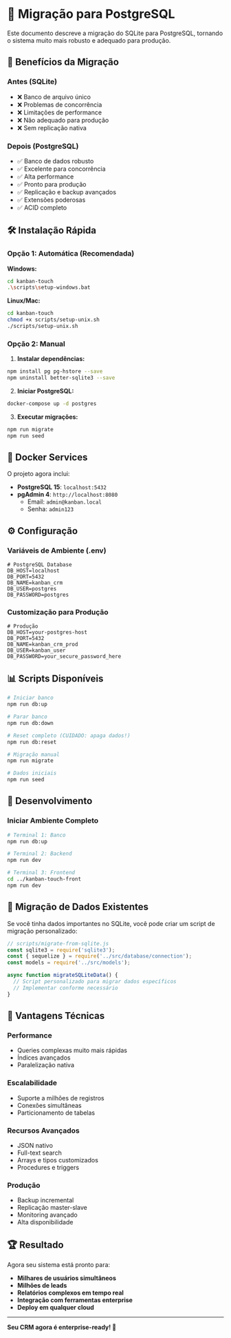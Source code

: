 # 🚀 Migração para PostgreSQL

Este documento descreve a migração do SQLite para PostgreSQL, tornando o sistema muito mais robusto e adequado para produção.

## 🎯 Benefícios da Migração

### **Antes (SQLite)**
- ❌ Banco de arquivo único
- ❌ Problemas de concorrência
- ❌ Limitações de performance
- ❌ Não adequado para produção
- ❌ Sem replicação nativa

### **Depois (PostgreSQL)**
- ✅ Banco de dados robusto
- ✅ Excelente para concorrência
- ✅ Alta performance
- ✅ Pronto para produção
- ✅ Replicação e backup avançados
- ✅ Extensões poderosas
- ✅ ACID completo

## 🛠️ Instalação Rápida

### **Opção 1: Automática (Recomendada)**

**Windows:**
```bash
cd kanban-touch
.\scripts\setup-windows.bat
```

**Linux/Mac:**
```bash
cd kanban-touch
chmod +x scripts/setup-unix.sh
./scripts/setup-unix.sh
```

### **Opção 2: Manual**

1. **Instalar dependências:**
```bash
npm install pg pg-hstore --save
npm uninstall better-sqlite3 --save
```

2. **Iniciar PostgreSQL:**
```bash
docker-compose up -d postgres
```

3. **Executar migrações:**
```bash
npm run migrate
npm run seed
```

## 🐳 Docker Services

O projeto agora inclui:

- **PostgreSQL 15**: `localhost:5432`
- **pgAdmin 4**: `http://localhost:8080`
  - Email: `admin@kanban.local`
  - Senha: `admin123`

## ⚙️ Configuração

### **Variáveis de Ambiente (.env)**
```env
# PostgreSQL Database
DB_HOST=localhost
DB_PORT=5432
DB_NAME=kanban_crm
DB_USER=postgres
DB_PASSWORD=postgres
```

### **Customização para Produção**
```env
# Produção
DB_HOST=your-postgres-host
DB_PORT=5432
DB_NAME=kanban_crm_prod
DB_USER=kanban_user
DB_PASSWORD=your_secure_password_here
```

## 📊 Scripts Disponíveis

```bash
# Iniciar banco
npm run db:up

# Parar banco
npm run db:down

# Reset completo (CUIDADO: apaga dados!)
npm run db:reset

# Migração manual
npm run migrate

# Dados iniciais
npm run seed
```

## 🔧 Desenvolvimento

### **Iniciar Ambiente Completo**
```bash
# Terminal 1: Banco
npm run db:up

# Terminal 2: Backend
npm run dev

# Terminal 3: Frontend
cd ../kanban-touch-front
npm run dev
```

## 🚨 Migração de Dados Existentes

Se você tinha dados importantes no SQLite, você pode criar um script de migração personalizado:

```javascript
// scripts/migrate-from-sqlite.js
const sqlite3 = require('sqlite3');
const { sequelize } = require('../src/database/connection');
const models = require('../src/models');

async function migrateSQLiteData() {
  // Script personalizado para migrar dados específicos
  // Implementar conforme necessário
}
```

## 🎉 Vantagens Técnicas

### **Performance**
- Queries complexas muito mais rápidas
- Índices avançados
- Paralelização nativa

### **Escalabilidade**
- Suporte a milhões de registros
- Conexões simultâneas
- Particionamento de tabelas

### **Recursos Avançados**
- JSON nativo
- Full-text search
- Arrays e tipos customizados
- Procedures e triggers

### **Produção**
- Backup incremental
- Replicação master-slave
- Monitoring avançado
- Alta disponibilidade

## 🏆 Resultado

Agora seu sistema está pronto para:
- **Milhares de usuários simultâneos**
- **Milhões de leads**
- **Relatórios complexos em tempo real**
- **Integração com ferramentas enterprise**
- **Deploy em qualquer cloud**

---

**Seu CRM agora é enterprise-ready! 🚀**
